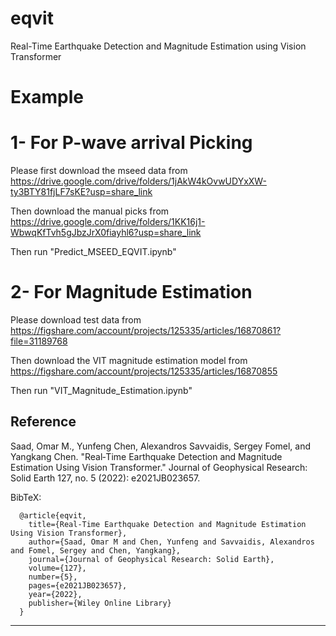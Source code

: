 # eqvit
Real-Time Earthquake Detection and Magnitude Estimation using Vision Transformer

# Example
# 1- For P-wave arrival Picking

Please first download the mseed data from
https://drive.google.com/drive/folders/1jAkW4kOvwUDYxXW-ty3BTY81fjLF7sKE?usp=share_link

Then download the manual picks from
https://drive.google.com/drive/folders/1KK16j1-WbwqKfTvh5gJbzJrX0fiayhl6?usp=share_link

Then run "Predict_MSEED_EQVIT.ipynb"

# 2- For Magnitude Estimation

Please download test data from
https://figshare.com/account/projects/125335/articles/16870861?file=31189768

Then download the VIT magnitude estimation model from
https://figshare.com/account/projects/125335/articles/16870855

Then run "VIT_Magnitude_Estimation.ipynb"

## Reference

Saad, Omar M., Yunfeng Chen, Alexandros Savvaidis, Sergey Fomel, and Yangkang Chen. "Real‐Time Earthquake Detection and Magnitude Estimation Using Vision Transformer." Journal of Geophysical Research: Solid Earth 127, no. 5 (2022): e2021JB023657.

BibTeX:

      @article{eqvit,
        title={Real-Time Earthquake Detection and Magnitude Estimation Using Vision Transformer},
        author={Saad, Omar M and Chen, Yunfeng and Savvaidis, Alexandros and Fomel, Sergey and Chen, Yangkang},
        journal={Journal of Geophysical Research: Solid Earth},
        volume={127},
        number={5},
        pages={e2021JB023657},
        year={2022},
        publisher={Wiley Online Library}
      }
-----------
